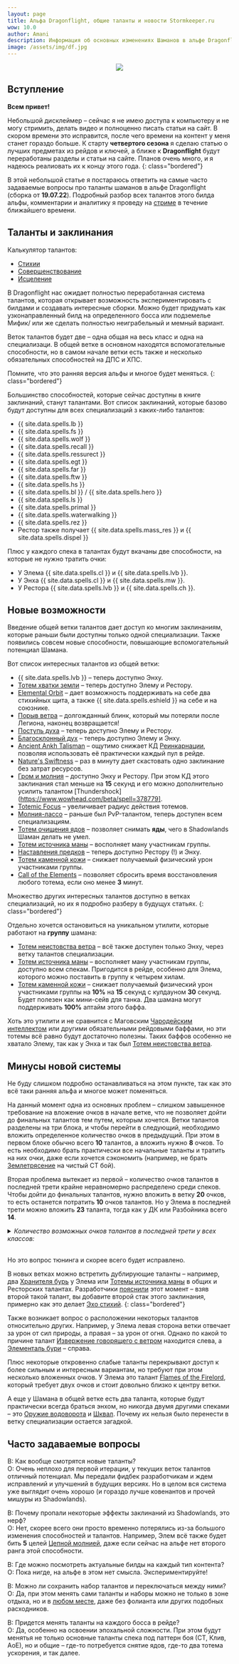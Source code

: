 ```yaml
---
layout: page
title: Альфа Dragonflight, общие таланты и новости Stormkeeper.ru
wow: 10.0
author: Amani
description: Информация об основных изменениях Шаманов в альфе Dragonflight, разбор общих талантов и новости о будущем нашего сайта.
image: /assets/img/df.jpg
---
```


<p align="center" width="100%">
    <img src="/assets/img/df.jpg"> 
</p>

## Вступление

**Всем привет!**

Небольшой дисклеймер – сейчас я не имею доступа к компьютеру и не могу стримить, делать видео и полноценно писать статьи на сайт. В скором времени это исправится, после чего времени на контент у меня станет гораздо больше. К старту **четвертого сезона** я сделаю статью о лучших предметах из рейдов и ключей, а ближе к **Dragonflight** будут переработаны разделы и статьи на сайте. Планов очень много, и я надеюсь реалиовать их к концу этого года.
{: class="bordered"}

В этой небольшой статье я постараюсь ответить на самые часто задаваемые вопросы про таланты шаманов в альфе Dragonflight (сборка от **19.07.22**). Подробный разбор всех талантов этого билда альфы, комментарии и аналитику я проведу на [стриме](https://www.twitch.tv/amanizandalari) в течение ближайшего времени.

## Таланты и заклинания

Калькулятор талантов:
* [Стихии](https://www.wowhead.com/beta/talent-calc/shaman/elemental)
* [Совершенствование](https://www.wowhead.com/beta/talent-calc/shaman/enhancement)
* [Исцеление](https://www.wowhead.com/beta/talent-calc/shaman/restoration)

В Dragonflight нас ожидает полностью переработанная система талантов, которая открывает возможность экспериментировать с билдами и создавать интересные сборки. Можно будет придумать как узконаправленный билд на определенного босса или подземелье Мифик/ или же сделать полностью неиграбельный и мемный вариант.

Веток талантов будет две – одна общая на весь класс и одна на специализаци. В общей ветке в основном находятся вспомогательные способности, но в самом начале ветки есть также и несколько обязательных способностей на ДПС и ХПС.

  Помните, что это ранняя версия альфы и многое будет меняться.
  {: class="bordered"}

Большинство способностей, которые сейчас доступны в книге заклинаний, станут талантами. Вот список заклинаний, которые базово будут доступны для всех специализаций з каких-либо талантов:

* {{ site.data.spells.lb }}
* {{ site.data.spells.fs }}
* {{ site.data.spells.wolf }}
* {{ site.data.spells.recall }}
* {{ site.data.spells.ressurect }}
* {{ site.data.spells.egt }}
* {{ site.data.spells.far }}
* {{ site.data.spells.ftw }}
* {{ site.data.spells.hs }}
* {{ site.data.spells.bl }} / {{ site.data.spells.hero }} 
* {{ site.data.spells.ls }}
* {{ site.data.spells.primal }}
* {{ site.data.spells.waterwalking }}
* {{ site.data.spells.rez }} 
* Рестор также получает {{ site.data.spells.mass_res }} и {{ site.data.spells.dispel }}

Плюс у каждого спека в талантах будут вкачаны две способности, на которые не нужно тратить очки:
* У Элема {{ site.data.spells.cl }} и {{ site.data.spells.lvb }}.
* У Энха {{ site.data.spells.cl }} и {{ site.data.spells.mw }}.
* У Рестора {{ site.data.spells.lvb }} и {{ site.data.spells.ch }}.

## Новые возможности

Введение общей ветки талантов дает доступ ко многим заклинаниям, которые раньши были доступны только одной специализации. Также появились совсем новые способности, повышающие вспомогательный потенциал Шамана.

Вот список интересных талантов из общей ветки:

* {{ site.data.spells.lvb }} – теперь доступно Энху.
* [Тотем хватки земли](https://www.wowhead.com/spell=192063) – теперь доступно Элему и Рестору.
* [Elemental Orbit](https://www.wowhead.com/spell=383010) – дает возможность поддерживать на себе два стихийных щита, а также {{ site.data.spells.eshield }} на себе и на союзнике. 
* [Порыв ветра](https://www.wowhead.com/spell=192063) – долгожданный блинк, который мы потеряли после Легиона, наконец возвращается!
* [Поступь духа](https://www.wowhead.com/spell=192063) – теперь доступно Элему и Рестору.
* [Благосклонный дух](https://www.wowhead.com/beta/spell=192088) – теперь доступно Элему и Энху.
* [Ancient Ankh Talisman](https://www.wowhead.com/spell=381689) – ощутимо снижает КД [Реинкарнации](https://ru.wowhead.com/spell=20608), позволяя использовать её практически каждый пул в рейде.
* [Nature's Swiftness](https://www.wowhead.com/spell=378981) – раз в минуту дает скастовать одно заклинание без затрат ресурсов.
* [Гром и молния](https://www.wowhead.com/spell=51490) – доступно Энху и Рестору. При этом КД этого заклинания стал меньше на **15** секунд и его можно дополнительно усилить талантом [Thundershock](https://www.wowhead.com/beta/spell=378779].
* [Totemic Focus](https://www.wowhead.com/beta/spell=382201) – увеличивает радиус действия тотемов.
* [Молния-лассо](https://www.wowhead.com/beta/spell=305483) – раньше был PvP-талантом, теперь доступен всем специализациям.
* [Тотем очищения ядов](https://www.wowhead.com/beta/spell=383013) – позволяет снимать **яды**, чего в Shadowlands Шаман делать не умел.
* [Тотем источника маны](https://www.wowhead.com/beta/spell=381930) – восполняет ману участникам группы.
* [Наставления предков](https://www.wowhead.com/beta/spell=108281) – теперь доступно Рестору (!) и Энху.
* [Тотем каменной кожи](https://www.wowhead.com/beta/spell=383017) – снижает получаемый физический урон участниками группы.
* [Call of the Elements](https://www.wowhead.com/beta/spell=108285) – позволяет сбросить время восстановления любого тотема, если оно менее **3** минут.

Множество других интересных талантов доступно в ветках специализаций, но их я подробно разберу в будущух статьях.
{: class="bordered"}

Отдельно хочется остановиться на уникальном утилити, которые работают на **группу** шамана:
* [Тотем неистовства ветра](https://www.wowhead.com/beta/spell=8512) – всё также доступен только Энху, через ветку талантов специализации.
* [Тотем источника маны](https://www.wowhead.com/beta/spell=381930) – восполняет ману участникам группы, доступно всем спекам. Пригодится в рейде, особенно для Элема, которого можно поставить в группу к четырем хилам.
* [Тотем каменной кожи](https://www.wowhead.com/beta/spell=383017) – снижает получаемый физический урон участниками группы на **10%** на **15** секунд с кулдауном **30** секунд. Будет полезен как мини-сейв для танка. Два шамана могут поддерживать **100%** аптайм этого баффа.

Хоть это утилити и не сравнится с Маговским [Чародейским интеллектом](https://www.wowhead.com/beta/spell=1459) или другими обязательными рейдовыми баффами, но эти тотемы всё равно будут достаточно полезны. Таких баффов особенно не хватало Элему, так как у Энха и так был [Тотем неистовства ветра](https://www.wowhead.com/beta/spell=8512).

## Минусы новой системы

Не буду слишком подробно останавливаться на этом пункте, так как это всё таки ранняя альфа и многое может поменяться.

На данный момент одна из основных проблем – слишком завышенное требование на вложение очков в начале ветке, что не позволяет дойти до финальных талантов тем путем, которым хочется. Ветки талантов разделены на три блока, и чтобы перейти в следующий, необходимо вложить определенное количество очков в предыдущий. При этом в первом блоке обычно всего **10** талантов, а вложить нужно **8** очков. То есть необходимо брать практически все начальные таланты и тратить на них очки, даже если хочется сэкономить (например, не брать [Землетрясение](https://www.wowhead.com/beta/spell=618882) на чистый СТ бой).

Вторая проблема вытекает из первой – количество очков талантов в последней трети крайне неравномерно распределено среди спеков. Чтобы дойти до финальных талантов, нужно вложить в ветку **20** очков, то есть останется потратить **10** очков талантов. Но у Элема в последней трети можно вложить **23** таланта, тогда как у ДК или Разбойника всего **14**.

<details markdown=1><summary><i>Количество возможных очков талантов в последней трети у всех классов:</i></summary>
<br>

* Elemental Shaman – **23**
* Shadow Priest – **20
* Discipline Priest – **19**
* Holy Priest – **19**
* Preservation Evoker – **19**
* Restoration Druid –19**
* Restoration Shaman – **18**
* Balance Druid – **17**
* Devastation Evoker – **17**
* Assassination Rogue – **17**
* Feral Druid – **17**
* Beast Mastery Hunter – **16**
* Blood Death Knight – **16**
* Enhancement Shaman – **16**
* Survival Hunter – **16**
* Guardian Druid – **15
* Marksmanship Hunter – **15**
* Frost Death Knight – **14
* Outlaw Rogue – **14**
* Subtlety Rogue – **14**
* Unholy Death Knight – **14**

</details>

<br>

Но это вопрос тюнинга и скорее всего будет исправлено.

В новых ветках можно встретить дублирующие таланты – например, два [Хранителя бурь](https://www.wowhead.com/beta/spell=191634) у Элема или [Тотемы источника маны](https://www.wowhead.com/beta/spell=381930) в общих и Ресторских талантах. Разработчики [пояснили](https://www.wowhead.com/news/blizzard-on-shaman-talent-tree-having-two-healing-stream-totem-and-stormkeeper-327892) этот момент – взяв второй такой талант, вы добавите второй стак этого заклинания, примерно как это делает [Эхо стихий](https://www.wowhead.com/beta/spell=333919).
{: class="bordered"}

Также возникает вопрос о расположении некоторых талантов относительно других. Например, у Элема левая сторона ветки отвечает за урон от сил природы, а правая – за урон от огня. Однако по какой то причине талант [Извержение говорящего с ветром](https://www.wowhead.com/beta/spell=378268) находится слева, а [Элементаль бури](https://www.wowhead.com/beta/spell=192249) – справа.

Плюс некоторые откровенно слабые таланты перекрывают доступ к более сильным и интересным вариантам, но требуют при этом несколько вложенных очков. У Элема это талант [Flames of the Firelord](https://www.wowhead.com/beta/spell=381784), который требует двух очков и стоит довольно близко к центру ветки.

А еще у Шамана в общей ветке есть два таланта, которые будут практически всегда браться энхом, но никогда двумя другими спеками – это [Оружие водоворота](https://www.wowhead.com/beta/spell=187880) и [Шквал](https://www.wowhead.com/beta/spell=382888). Почему их нельзя было перенести в ветку специализации остается загадкой.

## Часто задаваемые вопросы

В: Как вообще смотрятся новые таланты?  
О: Очень неплохо для первой итерации, у текущих веток талантов отличный потенциал. Мы передали фидбек разработчикам и ждем исправлений и улучшений в будущих версиях. Но в целом вся система уже выглядит очень хорошо (и гораздо лучше ковенантов и прочей мишуры из Shadowlands).  

В: Почему пропали некоторые эффекты заклинаний из Shadowlands, это нерф?  
О: Нет, скорее всего они просто временно потерялись из-за большого изменения способностей и талантов. Например, Элем всё также будет бить **5** целей [Цепной молнией](https://www.wowhead.com/beta/spell=188443), даже если сейчас на альфе нет второго ранга этой способности.  

В: Где можно посмотреть актуальные билды на каждый тип контента?  
О: Пока нигде, на альфе в этом нет смысла. Экспериментируйте!  

В: Можно ли сохранить набор талантов и переключаться между ними?  
О: Да, при этом менять сами таланты и наборы можно не только в зоне отдыха, но и в [любом месте](https://us.forums.blizzard.com/en/wow/t/feedback-on-classes-in-dragonflight/1279418), даже без фолианта или других подобных расходников.  

В: Придется менять таланты на каждого босса в рейде?  
О: Да, особенно на освоении эпохальной сложности. При этом будут менятья не только основные таланты спека под паттерн боя (СТ, Клив, АоЕ), но и общие – где-то потребуется снятие ядов, где-то два тотема ускорения, и так далее.  

 
  <!--more-->


